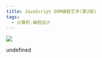 ```yaml
---
title: JavaScript DOM编程艺术(第2版)
tags:
  - 计算机-编程设计
---
```


![](https://cdn.weread.qq.com/weread/cover/94/YueWen_27337558/s_YueWen_27337558.jpg)

undefined